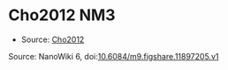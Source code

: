 <a name="material" />

# Cho2012 NM3
<script type="application/ld+json">
  {
    "@context": "https://schema.org/",
    "@type": "ChemicalSubstance",
    "@id": "https://egonw.github.io/nanowiki/nanowiki190.html#material",
    "http://purl.org/dc/terms/conformsTo":
      {
        "@type": "CreativeWork",
        "@id": "https://bioschemas.org/profiles/ChemicalSubstance/0.4-RELEASE/"
      },
    "identfier": "190",
    "name": "Cho2012 NM3",
    "url": "https://egonw.github.io/nanowiki/nanowiki190.html#material",
    "sameAs": "http://127.0.0.1/mediawiki/index.php/Special:URIResolver/Cho2012_NM3"
  }
</script>


* Source: [Cho2012](articleCho2012.md)


Source: NanoWiki 6, doi:[10.6084/m9.figshare.11897205.v1](https://doi.org/10.6084/m9.figshare.11897205.v1)
